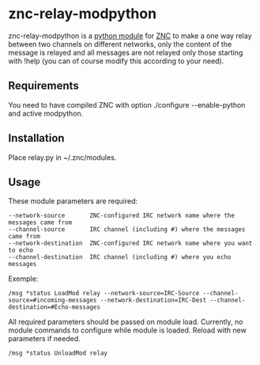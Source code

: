 znc-relay-modpython
=============
znc-relay-modpython is a [python module](https://wiki.znc.in/Modpython) for [ZNC](https://github.com/znc/znc) to make a one way relay between two channels on different networks, only the content of the message is relayed and all messages are not relayed only those starting with !help (you can of course modify this according to your need).

Requirements
------------
You need to have compiled ZNC with option ./configure --enable-python and active modpython.

Installation
-----
Place relay.py in ~/.znc/modules.

Usage
-----
These module parameters are required:
```
--network-source       ZNC-configured IRC network name where the messages came from
--channel-source       IRC channel (including #) where the messages came from
--network-destination  ZNC-configured IRC network name where you want to echo
--channel-destination  IRC channel (including #) where you echo messages
```

Exemple:
```
/msg *status LoadMod relay --network-source=IRC-Source --channel-source=#incoming-messages --network-destination=IRC-Dest --channel-destination=#Echo-messages
```

All required parameters should be passed on module load. Currently, no module commands to configure while module is loaded. Reload with new parameters if needed.
```
/msg *status UnloadMod relay
```
